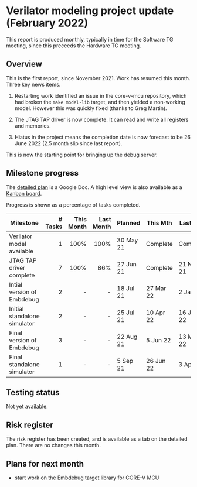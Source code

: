 # Verilator modeling project update (February 2022)

This report is produced monthly, typically in time for the Software TG meeting, since this preceeds the Hardware TG meeting.

## Overview

This is the first report, since November 2021. Work has resumed this month.  Three key news items.

1. Restarting work identified an issue in the core-v-mcu repository, which had broken the `make model-lib` target, and then yielded a non-working model.  However this was quickly fixed (thanks to Greg Martin).

2. The JTAG TAP driver is now complete. It can read and write all registers and memories.

3. Hiatus in the project means the completion date is now forecast to be 26 June 2022 (2.5 month slip since last report).

This is now the starting point for bringing up the debug server.

## Milestone progress

The [detailed plan](https://docs.google.com/spreadsheets/d/1Sl_GIklam3redWNj_DRVRVVBD49LvLD8k1zeFsJXllc) is a Google Doc.  A high level view is also available as a [Kanban board](https://github.com/openhwgroup/embdebug-target-core-v/projects/1).

Progress is shown as a percentage of tasks completed.

| Milestone                    | # Tasks | This Month | Last Month |   Planned | This Mth  | Last Mth  |
| ---------------------------- | -------:| ----------:| ----------:| --------- | --------- | --------- |
| Verilator model available    |       1 |       100% |       100% | 30 May 21 |  Complete |  Complete |
| JTAG TAP driver complete     |       7 |       100% |        86% | 27 Jun 21 |  Complete | 21 Nov 21 |
| Intial version of Embdebug   |       2 |          - |          - | 18 Jul 21 | 27 Mar 22 |  2 Jan 22 |
| Initial standalone simulator |       2 |          - |          - | 25 Jul 21 | 10 Apr 22 | 16 Jan 22 |
| Final version of Embdebug    |       3 |          - |          - | 22 Aug 21 |  5 Jun 22 | 13 Mar 22 |
| Final standalone simulator   |       1 |          - |          - |  5 Sep 21 | 26 Jun 22 |  3 Apr 22 |

## Testing status

Not yet available.

## Risk register

The risk register has been created, and is available as a tab on the detailed plan.  There are no changes this month.

## Plans for next month

* start work on the Embdebug target library for CORE-V MCU

